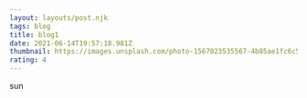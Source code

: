 ```yaml
---
layout: layouts/post.njk
tags: blog
title: blog1
date: 2021-06-14T19:57:18.981Z
thumbnail: https://images.unsplash.com/photo-1567023535567-4b85ae1fc6c5?ixid=MnwxMjA3fDB8MHxwaG90by1wYWdlfHx8fGVufDB8fHx8&ixlib=rb-1.2.1&auto=format&fit=crop&w=802&q=80
rating: 4
---
```

sun